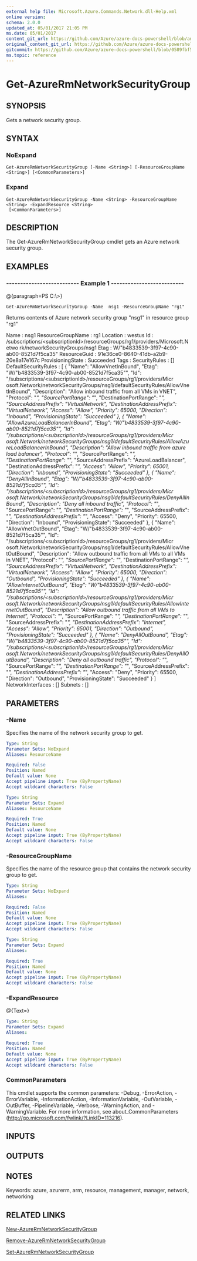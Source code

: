 ```yaml
---
external help file: Microsoft.Azure.Commands.Network.dll-Help.xml
online version:
schema: 2.0.0
updated_at: 05/01/2017 21:05 PM
ms.date: 05/01/2017
content_git_url: https://github.com/Azure/azure-docs-powershell/blob/anne052617/azureps-cmdlets-docs/ResourceManager/AzureRM.Network/v2.2.0/Get-AzureRmNetworkSecurityGroup.md
original_content_git_url: https://github.com/Azure/azure-docs-powershell/blob/anne052617/azureps-cmdlets-docs/ResourceManager/AzureRM.Network/v2.2.0/Get-AzureRmNetworkSecurityGroup.md
gitcommit: https://github.com/Azure/azure-docs-powershell/blob/0589fbf53d27e39e0cf445261d29c64fb0859d62
ms.topic: reference
---
```


# Get-AzureRmNetworkSecurityGroup

## SYNOPSIS
Gets a network security group.

## SYNTAX

### NoExpand
```
Get-AzureRmNetworkSecurityGroup [-Name <String>] [-ResourceGroupName <String>] [<CommonParameters>]
```

### Expand
```
Get-AzureRmNetworkSecurityGroup -Name <String> -ResourceGroupName <String> -ExpandResource <String>
 [<CommonParameters>]
```

## DESCRIPTION
The Get-AzureRmNetworkSecurityGroup cmdlet gets an Azure network security group.

## EXAMPLES

### --------------------------  Example 1  --------------------------
@{paragraph=PS C:\\\>}





```
Get-AzureRmNetworkSecurityGroup -Name  nsg1 -ResourceGroupName "rg1"
```

Returns contents of Azure network security group "nsg1" in resource group "rg1"

Name                 : nsg1
ResourceGroupName    : rg1
Location             : westus
Id                   : /subscriptions/\<subscriptionId\>/resourceGroups/rg1/providers/Microsoft.Netwo
                       rk/networkSecurityGroups/nsg1
Etag                 : W/"b4833539-3f97-4c90-ab00-8521d7f5ca35"
ResourceGuid         : 91e36ce0-8640-41db-a2b9-20e8a17e167c
ProvisioningState    : Succeeded
Tags                 :
SecurityRules        : \[\]
DefaultSecurityRules : \[
                         {
                           "Name": "AllowVnetInBound",
                           "Etag": "W/\"b4833539-3f97-4c90-ab00-8521d7f5ca35\"",
                           "Id": "/subscriptions/\<subscriptionId\>/resourceGroups/rg1/providers/Micr
                       osoft.Network/networkSecurityGroups/nsg1/defaultSecurityRules/AllowVnetInBound",
                           "Description": "Allow inbound traffic from all VMs in VNET",
                           "Protocol": "*",
                           "SourcePortRange": "*",
                           "DestinationPortRange": "*",
                           "SourceAddressPrefix": "VirtualNetwork",
                           "DestinationAddressPrefix": "VirtualNetwork",
                           "Access": "Allow",
                           "Priority": 65000,
                           "Direction": "Inbound",
                           "ProvisioningState": "Succeeded"
                         },
                         {
                           "Name": "AllowAzureLoadBalancerInBound",
                           "Etag": "W/\"b4833539-3f97-4c90-ab00-8521d7f5ca35\"",
                           "Id": "/subscriptions/\<subscriptionId\>/resourceGroups/rg1/providers/Micr
                       osoft.Network/networkSecurityGroups/nsg1/defaultSecurityRules/AllowAzureLoadBalancerInBound",
                           "Description": "Allow inbound traffic from azure load balancer",
                           "Protocol": "*",
                           "SourcePortRange": "*",
                           "DestinationPortRange": "*",
                           "SourceAddressPrefix": "AzureLoadBalancer",
                           "DestinationAddressPrefix": "*",
                           "Access": "Allow",
                           "Priority": 65001,
                           "Direction": "Inbound",
                           "ProvisioningState": "Succeeded"
                         },
                         {
                           "Name": "DenyAllInBound",
                           "Etag": "W/\"b4833539-3f97-4c90-ab00-8521d7f5ca35\"",
                           "Id": "/subscriptions/\<subscriptionId\>/resourceGroups/rg1/providers/Micr
                       osoft.Network/networkSecurityGroups/nsg1/defaultSecurityRules/DenyAllInBound",
                           "Description": "Deny all inbound traffic",
                           "Protocol": "*",
                           "SourcePortRange": "*",
                           "DestinationPortRange": "*",
                           "SourceAddressPrefix": "*",
                           "DestinationAddressPrefix": "*",
                           "Access": "Deny",
                           "Priority": 65500,
                           "Direction": "Inbound",
                           "ProvisioningState": "Succeeded"
                         },
                         {
                           "Name": "AllowVnetOutBound",
                           "Etag": "W/\"b4833539-3f97-4c90-ab00-8521d7f5ca35\"",
                           "Id": "/subscriptions/\<subscriptionId\>/resourceGroups/rg1/providers/Micr
                       osoft.Network/networkSecurityGroups/nsg1/defaultSecurityRules/AllowVnetOutBound",
                           "Description": "Allow outbound traffic from all VMs to all VMs in VNET",
                           "Protocol": "*",
                           "SourcePortRange": "*",
                           "DestinationPortRange": "*",
                           "SourceAddressPrefix": "VirtualNetwork",
                           "DestinationAddressPrefix": "VirtualNetwork",
                           "Access": "Allow",
                           "Priority": 65000,
                           "Direction": "Outbound",
                           "ProvisioningState": "Succeeded"
                         },
                         {
                           "Name": "AllowInternetOutBound",
                           "Etag": "W/\"b4833539-3f97-4c90-ab00-8521d7f5ca35\"",
                           "Id": "/subscriptions/\<subscriptionId\>/resourceGroups/rg1/providers/Micr
                       osoft.Network/networkSecurityGroups/nsg1/defaultSecurityRules/AllowInternetOutBound",
                           "Description": "Allow outbound traffic from all VMs to Internet",
                           "Protocol": "*",
                           "SourcePortRange": "*",
                           "DestinationPortRange": "*",
                           "SourceAddressPrefix": "*",
                           "DestinationAddressPrefix": "Internet",
                           "Access": "Allow",
                           "Priority": 65001,
                           "Direction": "Outbound",
                           "ProvisioningState": "Succeeded"
                         },
                         {
                           "Name": "DenyAllOutBound",
                           "Etag": "W/\"b4833539-3f97-4c90-ab00-8521d7f5ca35\"",
                           "Id": "/subscriptions/\<subscriptionId\>/resourceGroups/rg1/providers/Micr
                       osoft.Network/networkSecurityGroups/nsg1/defaultSecurityRules/DenyAllOutBound",
                           "Description": "Deny all outbound traffic",
                           "Protocol": "*",
                           "SourcePortRange": "*",
                           "DestinationPortRange": "*",
                           "SourceAddressPrefix": "*",
                           "DestinationAddressPrefix": "*",
                           "Access": "Deny",
                           "Priority": 65500,
                           "Direction": "Outbound",
                           "ProvisioningState": "Succeeded"
                         }
                       \]
NetworkInterfaces    : \[\]
Subnets              : \[\]

## PARAMETERS

### -Name
Specifies the name of the network security group to get.

```yaml
Type: String
Parameter Sets: NoExpand
Aliases: ResourceName

Required: False
Position: Named
Default value: None
Accept pipeline input: True (ByPropertyName)
Accept wildcard characters: False
```

```yaml
Type: String
Parameter Sets: Expand
Aliases: ResourceName

Required: True
Position: Named
Default value: None
Accept pipeline input: True (ByPropertyName)
Accept wildcard characters: False
```

### -ResourceGroupName
Specifies the name of the resource group that contains the network security group to get.

```yaml
Type: String
Parameter Sets: NoExpand
Aliases: 

Required: False
Position: Named
Default value: None
Accept pipeline input: True (ByPropertyName)
Accept wildcard characters: False
```

```yaml
Type: String
Parameter Sets: Expand
Aliases: 

Required: True
Position: Named
Default value: None
Accept pipeline input: True (ByPropertyName)
Accept wildcard characters: False
```

### -ExpandResource
@{Text=}

```yaml
Type: String
Parameter Sets: Expand
Aliases: 

Required: True
Position: Named
Default value: None
Accept pipeline input: True (ByPropertyName)
Accept wildcard characters: False
```

### CommonParameters
This cmdlet supports the common parameters: -Debug, -ErrorAction, -ErrorVariable, -InformationAction, -InformationVariable, -OutVariable, -OutBuffer, -PipelineVariable, -Verbose, -WarningAction, and -WarningVariable. For more information, see about_CommonParameters (http://go.microsoft.com/fwlink/?LinkID=113216).

## INPUTS

## OUTPUTS

## NOTES
Keywords: azure, azurerm, arm, resource, management, manager, network, networking

## RELATED LINKS

[New-AzureRmNetworkSecurityGroup]()

[Remove-AzureRmNetworkSecurityGroup]()

[Set-AzureRmNetworkSecurityGroup]()

